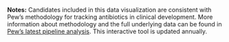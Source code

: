 **Notes:** Candidates included in this data visualization are consistent with Pew’s methodology for tracking antibiotics in clinical development. More information about methodology and the full underlying data can be found in [Pew’s latest pipeline analysis](https://www.pewtrusts.org/en/research-and-analysis/data-visualizations/2014/antibiotics-currently-in-clinical-development). This interactive tool is updated annually. 